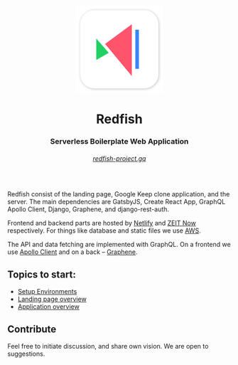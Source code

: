 <p align="center">
  <a href="https://redfish-project.gq/"><img src="/img/logo@2x.png" width="196" /></a>
  <h1 align="center">Redfish</h1>
  <h3 align="center">Serverless Boilerplate Web Application</h3>
  <h6 align="center"><a  href="https://redfish-project.gq/">redfish-project.gq</a></h6>
</p>

<br/>

Redfish consist of the landing page, Google Keep clone application, and the server. The main dependencies are GatsbyJS, Create React App, GraphQL Apollo Client, Django, Graphene, and django-rest-auth.

Frontend and backend parts are hosted by [Netlify](https://netlify.com) and [ZEIT Now](https://zeit.co/) respectively. For things like database and static files we use [AWS](https://aws.amazon.com/).

The API and data fetching are implemented with GraphQL. On a frontend we use [Apollo Client](https://www.apollographql.com/docs/react/) and on a back – [Graphene](https://graphene-python.org/).

## Topics to start:

-   [Setup Environments](https://redfish-project.gq/docs/environments)
-   [Landing page overview](https://redfish-project.gq/docs/landing-page)
-   [Application overview](https://redfish-project.gq/docs/application)

## Contribute

Feel free to initiate discussion, and share own vision. We are open to suggestions. 
